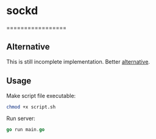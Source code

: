 # sockd
=================

##  Alternative
This is still incomplete implementation.
Better [alternative](https://github.com/joewalnes/websocketd).

## Usage
Make script file executable:
```bash
chmod +x script.sh
```
Run server:
```go
go run main.go
```
